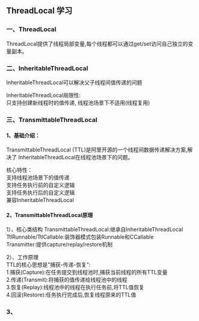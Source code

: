 ## ThreadLocal 学习

### 一、ThreadLocal
ThreadLocal提供了线程局部变量,每个线程都可以通过get/set访问自己独立的变量副本。


### 二、InheritableThreadLocal
InheritableThreadLocal可以解决父子线程间值传递的问题

InheritableThreadLocal局限性:    
只支持创建新线程时的值传递, 线程池场景下不适用(线程复用)

### 三、TransmittableThreadLocal
#### 1、基础介绍：
TransmittableThreadLocal (TTL)是阿里开源的一个线程间数据传递解决方案,解决了
InheritableThreadLocal在线程池场景下的问题。    

核心特性：    
支持线程池场景下的值传递    
支持任务执行前的自定义逻辑    
支持任务执行后的自定义逻辑       
兼容InheritableThreadLocal

#### 2、TransmittableThreadLocal原理
1）、核心类结构
TransmittableThreadLocal:继承自InheritableThreadLocal      
TtlRunnable/TtlCallable:装饰器模式包装Runnable和CCallable       
Transmitter:提供capture/replay/restore机制    

2）、工作原理     
TTL的核心思想是"捕获-传递-恢复":    
1.捕获(Capture):在任务提交到线程池时,捕获当前线程的所有TTL变量     
2.传递(Transmit):将捕获的值传递给线程池中的线程      
3.恢复(Replay):线程池中的线程在执行任务前,将TTL值恢复      
4.回滚(Restore):任务执行完成后,恢复线程原来的TTL值  

### 3、

